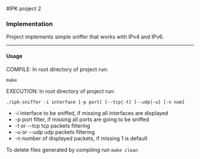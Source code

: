 #IPK project 2

### Implementation
Project implements simple sniffer that works with IPv4 and IPv6.
 ___

#### Usage
        
COMPILE: In root directory of project run:
 
`make`

EXECUTION: In root directory of project run:

`./ipk-sniffer -i interface [-p ­­port] [--tcp|-t] [--udp|-u] [-n num]`

* -i interface to be sniffed, if missing all interfaces are displayed
* -p port filter, if missing all ports are going to be sniffed
* -t or --tcp tcp packets filtering
* -u or --udp udp packets filtering
* -n number of displayed packets, if missing 1 is default

To delete files generated by compiling run `make clean`
